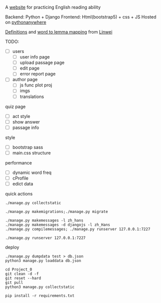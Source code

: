 A [website](https://adenchen27.pythonanywhere.com/index/) for practicing English reading ability

Backend: Python + Django
Frontend: Html(bootstrap5) + css + JS
Hosted on [pythonanywhere](https://www.pythonanywhere.com/)

[Definitions](https://github.com/skywind3000/ECDICT) and [word to lemma mapping](https://github.com/skywind3000/lemma.en) from [Linwei](https://github.com/skywind3000)



TODO:
- [ ] users
    - [ ] user info page
    - [ ] upload passage page
    - [ ] edit page
    - [ ] error report page
- [ ] author page
    - [ ] js func plot proj
    - [ ] imgs
    - [ ] translations

quiz page
- [ ] act style
- [ ] show answer
- [ ] passage info

style
- [ ] bootstrap sass
- [ ] main.css structure

performance
- [ ] dynamic word freq
- [ ] cProfile
- [ ] edict data

quick actions
```
./manage.py collectstatic

./manage.py makemigrations;./manage.py migrate

./manage.py makemessages -l zh_hans
./manage.py makemessages -d djangojs -l zh_Hans
./manage.py compilemessages; ./manage.py runserver 127.0.0.1:7227

./manage.py runserver 127.0.0.1:7227

```

deploy
```
./manage.py dumpdata test > db.json
python3 manage.py loaddata db.json

cd Project_0
git clean -d -f
git reset --hard
git pull
python3 manage.py collectstatic

pip install -r requirements.txt
```




